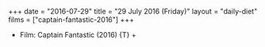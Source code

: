 +++
date = "2016-07-29"
title = "29 July 2016 (Friday)"
layout = "daily-diet"
films = ["captain-fantastic-2016"]
+++


* Film: Captain Fantastic (2016) {T} +